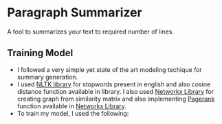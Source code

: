# Paragraph Summarizer
A tool to summarizes your text to required number of lines. 
## Training Model 
- I followed a very simple yet state of the art modeling techique for summary generation. 
- I used [NLTK library](https://www.nltk.org/) for stopwords present in english and also cosine distance function available in library. I also used [Networkx Library](https://networkx.org/) for creating graph from similarity matrix and also implementing [Pagerank](https://en.wikipedia.org/wiki/PageRank) function available in [Networkx Library](https://networkx.org/).
- To train my model, I used the following: